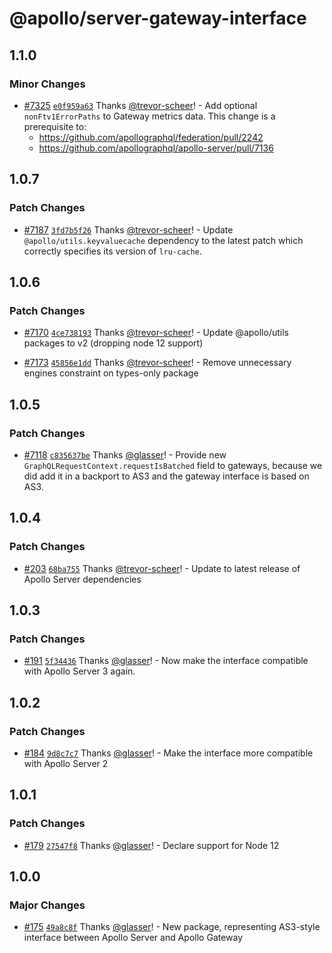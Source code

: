 # @apollo/server-gateway-interface

## 1.1.0

### Minor Changes

- [#7325](https://github.com/apollographql/apollo-server/pull/7325) [`e0f959a63`](https://github.com/apollographql/apollo-server/commit/e0f959a637c1bc4f07cc8c8dac3a078c7debc9ad) Thanks [@trevor-scheer](https://github.com/trevor-scheer)! - Add optional `nonFtv1ErrorPaths` to Gateway metrics data. This change is a prerequisite to:
  - https://github.com/apollographql/federation/pull/2242
  - https://github.com/apollographql/apollo-server/pull/7136

## 1.0.7

### Patch Changes

- [#7187](https://github.com/apollographql/apollo-server/pull/7187) [`3fd7b5f26`](https://github.com/apollographql/apollo-server/commit/3fd7b5f26144a02e711037b7058a8471e9648bc8) Thanks [@trevor-scheer](https://github.com/trevor-scheer)! - Update `@apollo/utils.keyvaluecache` dependency to the latest patch which correctly specifies its version of `lru-cache`.

## 1.0.6

### Patch Changes

- [#7170](https://github.com/apollographql/apollo-server/pull/7170) [`4ce738193`](https://github.com/apollographql/apollo-server/commit/4ce738193f8d073287c34f84c0346276ae2efc30) Thanks [@trevor-scheer](https://github.com/trevor-scheer)! - Update @apollo/utils packages to v2 (dropping node 12 support)

- [#7173](https://github.com/apollographql/apollo-server/pull/7173) [`45856e1dd`](https://github.com/apollographql/apollo-server/commit/45856e1ddfd646c93682d3d8475bf77fbcc1c22c) Thanks [@trevor-scheer](https://github.com/trevor-scheer)! - Remove unnecessary engines constraint on types-only package

## 1.0.5

### Patch Changes

- [#7118](https://github.com/apollographql/apollo-server/pull/7118) [`c835637be`](https://github.com/apollographql/apollo-server/commit/c835637be07929e3bebe8f3b262588c6d918e694) Thanks [@glasser](https://github.com/glasser)! - Provide new `GraphQLRequestContext.requestIsBatched` field to gateways, because we did add it in a backport to AS3 and the gateway interface is based on AS3.

## 1.0.4

### Patch Changes

- [#203](https://github.com/apollographql/apollo-utils/pull/203) [`68ba755`](https://github.com/apollographql/apollo-utils/commit/68ba755fd54df123408a11a217400711e82f30cf) Thanks [@trevor-scheer](https://github.com/trevor-scheer)! - Update to latest release of Apollo Server dependencies

## 1.0.3

### Patch Changes

- [#191](https://github.com/apollographql/apollo-utils/pull/191) [`5f34436`](https://github.com/apollographql/apollo-utils/commit/5f344367345d297ea2caae4b7c4eb9ec224f2105) Thanks [@glasser](https://github.com/glasser)! - Now make the interface compatible with Apollo Server 3 again.

## 1.0.2

### Patch Changes

- [#184](https://github.com/apollographql/apollo-utils/pull/184) [`9d8c7c7`](https://github.com/apollographql/apollo-utils/commit/9d8c7c778626b818e74c741593aaf6e367c6457a) Thanks [@glasser](https://github.com/glasser)! - Make the interface more compatible with Apollo Server 2

## 1.0.1

### Patch Changes

- [#179](https://github.com/apollographql/apollo-utils/pull/179) [`27547f8`](https://github.com/apollographql/apollo-utils/commit/27547f836dae5da88c51198ff83e7c042988b635) Thanks [@glasser](https://github.com/glasser)! - Declare support for Node 12

## 1.0.0

### Major Changes

- [#175](https://github.com/apollographql/apollo-utils/pull/175) [`49a8c8f`](https://github.com/apollographql/apollo-utils/commit/49a8c8f493c3d571a50927fe2235c4f79b903802) Thanks [@glasser](https://github.com/glasser)! - New package, representing AS3-style interface between Apollo Server and Apollo Gateway
